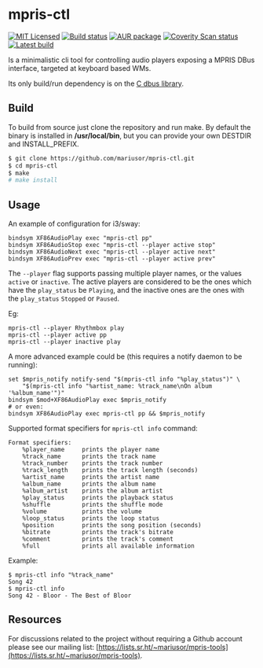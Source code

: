 # mpris-ctl 
[![MIT Licensed](https://img.shields.io/github/license/mariusor/mpris-ctl.svg)](https://raw.githubusercontent.com/mariusor/mpris-ctl/master/LICENSE)
[![Build status](https://builds.sr.ht/~mariusor/mpris-ctl.svg)](https://builds.sr.ht/~mariusor/mpris-ctl)
[![AUR package](https://img.shields.io/aur/version/mpris-ctl.svg)](https://aur.archlinux.org/packages/mpris-ctl/)
[![Coverity Scan status](https://img.shields.io/coverity/scan/12309.svg)](https://scan.coverity.com/projects/12309)
[![Latest build](https://img.shields.io/github/release/mariusor/mpris-ctl.svg)](https://github.com/mariusor/mpris-ctl/releases/latest)


Is a minimalistic cli tool for controlling audio players exposing a MPRIS DBus interface, targeted at keyboard based WMs.

Its only build/run dependency is on the [C dbus library](https://dbus.freedesktop.org/doc/api/html/index.html).

## Build

To build from source just clone the repository and run make. 
By default the binary is installed in **/usr/local/bin**, but you can provide your own DESTDIR and INSTALL_PREFIX.

```sh
$ git clone https://github.com/mariusor/mpris-ctl.git
$ cd mpris-ctl
$ make 
# make install
```

## Usage

An example of configuration for i3/sway:

```
bindsym XF86AudioPlay exec "mpris-ctl pp"
bindsym XF86AudioStop exec "mpris-ctl --player active stop"
bindsym XF86AudioNext exec "mpris-ctl --player active next"
bindsym XF86AudioPrev exec "mpris-ctl --player active prev"
```

The `--player` flag supports passing multiple player names, or the values `active` or `inactive`. 
The active players are considered to be the ones which have the `play_status` be `Playing`, 
and the inactive ones are the ones with the `play_status` `Stopped` or `Paused`.

Eg:

```
mpris-ctl --player Rhythmbox play
mpris-ctl --player active pp
mpris-ctl --player inactive play
```

A more advanced example could be (this requires a notify daemon to be running):

```
set $mpris_notify notify-send "$(mpris-ctl info "%play_status")" \
    "$(mpris-ctl info "%artist_name: %track_name\nOn album '%album_name'")"
bindsym $mod+XF86AudioPlay exec $mpris_notify
# or even:
bindsym XF86AudioPlay exec mpris-ctl pp && $mpris_notify
```

Supported format specifiers for `mpris-ctl info` command:

```
Format specifiers:
    %player_name     prints the player name
    %track_name      prints the track name
    %track_number    prints the track number
    %track_length    prints the track length (seconds)
    %artist_name     prints the artist name
    %album_name      prints the album name
    %album_artist    prints the album artist
    %play_status     prints the playback status
    %shuffle         prints the shuffle mode
    %volume          prints the volume
    %loop_status     prints the loop status
    %position        prints the song position (seconds)
    %bitrate         prints the track's bitrate
    %comment         prints the track's comment
    %full            prints all available information

```

Example: 

```
$ mpris-ctl info "%track_name"
Song 42
$ mpris-ctl info
Song 42 - Bloor - The Best of Bloor

```

## Resources

For discussions related to the project without requiring a Github account please see our mailing list: [https://lists.sr.ht/~mariusor/mpris-tools](https://lists.sr.ht/~mariusor/mpris-tools).

